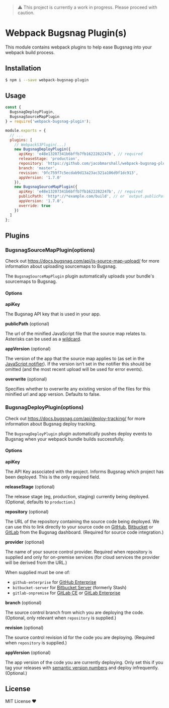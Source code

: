 > ⚠️ This project is currently a work in progress. Please proceed with caution.

# Webpack Bugsnag Plugin(s)

This module contains webpack plugins to help ease Bugsnag into your webpack build process.

## Installation

```sh
$ npm i --save webpack-bugsnag-plugin
```

## Usage

```js
const {
  BugsnagDeployPlugin,
  BugsnagSourceMapPlugin
} = require('webpack-bugsnag-plugin');

module.exports = {
  // ...
  plugins: [
    // WebpackS3Plugin(...)
    new BugsnagDeployPlugin({
      apiKey: 'e48e13207341b6bffb7fb1622282247b', // required
      releaseStage: 'production',
      repository: 'https://github.com/jacobmarshall/webpack-bugsnag-plugin.git',
      branch: 'master',
      revision: '9fc759f7c5ecdab9d13a23ac321a106d9f1dc913', 
      appVersion: '1.7.0'
    }),
    new BugsnagSourceMapPlugin({
      apiKey: 'e48e13207341b6bffb7fb1622282247b', // required
      publicPath: 'http*://*example.com/build', // or `output.publicPath`
      appVersion: '1.7.0',
      override: true
    })
  ]
};
```

## Plugins

### BugsnagSourceMapPlugin(options)

Check out https://docs.bugsnag.com/api/js-source-map-upload/ for more information about uploading sourcemaps to Bugsnag.

The `BugsnagSourceMapPlugin` plugin automatically uploads your bundle's sourcemaps to Bugsnag.

#### Options

**apiKey**

The Bugsnag API key that is used in your app.

**publicPath** (optional)

The url of the minified JavaScript file that the source map relates to. Asterisks can be used as a [wildcard](https://docs.bugsnag.com/api/js-source-map-upload/#do-you-support-partial-matching-wildcards-for-the-minified-url).

**appVersion** (optional)

The version of the app that the source map applies to (as set in the [JavaScript notifier](https://docs.bugsnag.com/platforms/browsers/configuration-options/#appversion)). If the version isn’t set in the notifier this should be omitted (and the most recent upload will be used for error events).

**overwrite** (optional)

Specifies whether to overwrite any existing version of the files for this minified url and app version. Defaults to false.

### BugsnagDeployPlugin(options)

Check out https://docs.bugsnag.com/api/deploy-tracking/ for more information about Bugsnag deploy tracking.

The `BugsnagDeployPlugin` plugin automatically pushes deploy events to Bugsnag when your webpack bundle builds successfully.

#### Options

**apiKey**

The API Key associated with the project. Informs Bugsnag which project has been deployed. This is the only required field.

**releaseStage** (optional)

The release stage (eg, production, staging) currently being deployed. (Optional, defaults to `production`.)

**repository** (optional)

The URL of the repository containing the source code being deployed. We can use this to link directly to your source code on [GitHub](https://github.com/), [Bitbucket](https://bitbucket.org/) or [GitLab](https://gitlab.com/) from the Bugsnag dashboard. (Required for source code integration.)

**provider** (optional)

The name of your source control provider. Required when repository is supplied and only for on-premise services (for cloud services the provider will be derived from the URL.)

When supplied must be one of:

- `github-enterprise` for [GitHub Enterprise](https://enterprise.github.com/)
- `bitbucket-server` for [Bitbucket Server](https://www.atlassian.com/software/bitbucket/server) (formerly Stash)
- `gitlab-onpremise` for [GitLab CE](https://about.gitlab.com/downloads/) or [GitLab Enterprise](https://about.gitlab.com/downloads-ee/)

**branch** (optional)

The source control branch from which you are deploying the code. (Optional, only relevant when `repository` is supplied.)

**revision** (optional)

The source control revision id for the code you are deploying. (Required when `repository` is supplied.)

**appVersion** (optional)

The app version of the code you are currently deploying. Only set this if you tag your releases with [semantic version numbers](http://semver.org/) and deploy infrequently. (Optional.)

## License

MIT License ❤️
